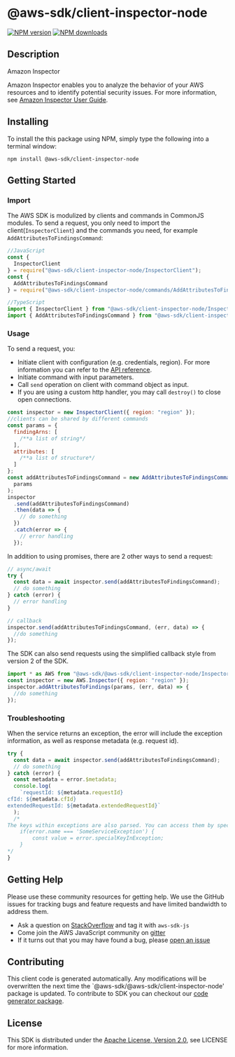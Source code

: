 # @aws-sdk/client-inspector-node

[![NPM version](https://img.shields.io/npm/v/@aws-sdk/client-inspector-node/preview.svg)](https://www.npmjs.com/package/@aws-sdk/client-inspector-node)
[![NPM downloads](https://img.shields.io/npm/dm/@aws-sdk/client-inspector-node.svg)](https://www.npmjs.com/package/@aws-sdk/client-inspector-node)

## Description

<fullname>Amazon Inspector</fullname> <p>Amazon Inspector enables you to analyze the behavior of your AWS resources and to identify potential security issues. For more information, see <a href="https://docs.aws.amazon.com/inspector/latest/userguide/inspector_introduction.html"> Amazon Inspector User Guide</a>.</p>

## Installing

To install the this package using NPM, simply type the following into a terminal window:

```
npm install @aws-sdk/client-inspector-node
```

## Getting Started

### Import

The AWS SDK is modulized by clients and commands in CommonJS modules. To send a request, you only need to import the client(`InspectorClient`) and the commands you need, for example `AddAttributesToFindingsCommand`:

```javascript
//JavaScript
const {
  InspectorClient
} = require("@aws-sdk/client-inspector-node/InspectorClient");
const {
  AddAttributesToFindingsCommand
} = require("@aws-sdk/client-inspector-node/commands/AddAttributesToFindingsCommand");
```

```javascript
//TypeScript
import { InspectorClient } from "@aws-sdk/client-inspector-node/InspectorClient";
import { AddAttributesToFindingsCommand } from "@aws-sdk/client-inspector-node/commands/AddAttributesToFindingsCommand";
```

### Usage

To send a request, you:

- Initiate client with configuration (e.g. credentials, region). For more information you can refer to the [API reference][].
- Initiate command with input parameters.
- Call `send` operation on client with command object as input.
- If you are using a custom http handler, you may call `destroy()` to close open connections.

```javascript
const inspector = new InspectorClient({ region: "region" });
//clients can be shared by different commands
const params = {
  findingArns: [
    /**a list of string*/
  ],
  attributes: [
    /**a list of structure*/
  ]
};
const addAttributesToFindingsCommand = new AddAttributesToFindingsCommand(
  params
);
inspector
  .send(addAttributesToFindingsCommand)
  .then(data => {
    // do something
  })
  .catch(error => {
    // error handling
  });
```

In addition to using promises, there are 2 other ways to send a request:

```javascript
// async/await
try {
  const data = await inspector.send(addAttributesToFindingsCommand);
  // do something
} catch (error) {
  // error handling
}
```

```javascript
// callback
inspector.send(addAttributesToFindingsCommand, (err, data) => {
  //do something
});
```

The SDK can also send requests using the simplified callback style from version 2 of the SDK.

```javascript
import * as AWS from "@aws-sdk/@aws-sdk/client-inspector-node/Inspector";
const inspector = new AWS.Inspector({ region: "region" });
inspector.addAttributesToFindings(params, (err, data) => {
  //do something
});
```

### Troubleshooting

When the service returns an exception, the error will include the exception information, as well as response metadata (e.g. request id).

```javascript
try {
  const data = await inspector.send(addAttributesToFindingsCommand);
  // do something
} catch (error) {
  const metadata = error.$metadata;
  console.log(
    `requestId: ${metadata.requestId}
cfId: ${metadata.cfId}
extendedRequestId: ${metadata.extendedRequestId}`
  );
  /*
The keys within exceptions are also parsed. You can access them by specifying exception names:
    if(error.name === 'SomeServiceException') {
        const value = error.specialKeyInException;
    }
*/
}
```

## Getting Help

Please use these community resources for getting help. We use the GitHub issues for tracking bugs and feature requests and have limited bandwidth to address them.

- Ask a question on [StackOverflow](https://stackoverflow.com/questions/tagged/aws-sdk-js) and tag it with `aws-sdk-js`
- Come join the AWS JavaScript community on [gitter](https://gitter.im/aws/aws-sdk-js-v3)
- If it turns out that you may have found a bug, please [open an issue](https://github.com/aws/aws-sdk-js-v3/issues)

## Contributing

This client code is generated automatically. Any modifications will be overwritten the next time the `@aws-sdk/@aws-sdk/client-inspector-node' package is updated. To contribute to SDK you can checkout our [code generator package][].

## License

This SDK is distributed under the
[Apache License, Version 2.0](http://www.apache.org/licenses/LICENSE-2.0),
see LICENSE for more information.

[code generator package]: https://github.com/aws/aws-sdk-js-v3/tree/master/packages/service-types-generator
[api reference]: https://docs.aws.amazon.com/AWSJavaScriptSDK/latest/

